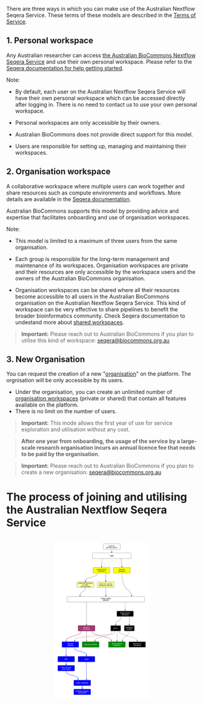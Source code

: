 

There are three ways in which you can make use of the Australian Nextflow Seqera Service. 
These terms of these models are described in the [Terms of Service](/main/nextflow-seqera/service-terms.md).


## 1. Personal workspace
Any Australian researcher can access [the Australian BioCommons Nextflow Seqera Service](http://seqera.services.biocommons.org.au/) and use their own personal workspace. Please refer to the [Seqera documentation for help getting started](https://docs.seqera.io/platform/latest/getting-started/workspace/). 

Note:

- By default, each user on the Australian Nextflow Seqera Service will have their own personal workspace which can be accessed directly after logging in. There is no need to contact us to use your own personal workspace.

- Personal workspaces are only accessible by their owners.

- Australian BioCommons does not provide direct support for this model.

- Users are responsible for setting up, managing and maintaining their workspaces. 

## 2. Organisation workspace

A collaborative workspace where multiple users can work together and share resources such as compute environments and workflows. More details are available in the [Seqera documentation](https://docs.seqera.io/platform/latest/orgs-and-teams/workspace-management/). 

Australian BioCommons supports this model by providing advice and expertise that facilitates onboarding and use of organisation workspaces. 

Note: 

- This model is limited to a maximum of three users from the same organisation. 

- Each group is responsible for the long-term management and maintenance of its workspaces.
Organisation workspaces are private and their resources are only accessible by the workspace users and the owners of the Australian BioCommons organisation.

- Organisation workspaces can be shared where all their resources become accessible to all users in the Australian BioCommons organisation on the Australian Nextflow Seqera Service. This kind of workspace can be very effective to share pipelines to benefit the broader bioinformatics community. Check Seqera documentation to undestand more about [shared workspaces](https://docs.seqera.io/platform/latest/orgs-and-teams/shared-workspaces/).

> **Important:**
> Please reach out to Australian BioCommons if you plan to utilise this kind of workspace: <seqera@biocommons.org.au>

## 3. New Organisation

You can request the creation of a new "[organisation](https://docs.seqera.io/platform/latest/orgs-and-teams/organizations)" on the platform. The orgnisation will be only accessible by its users. 

- Under the organisation, you can create an unlimited number of [organisation workspaces](https://docs.seqera.io/platform/latest/orgs-and-teams/workspace-management) (private or shared) that contain all features available on the platform.
- There is no limit on the number of users.

> **Important:**
> This mode allows the first year of use for service exploration and utilisation without any cost.

> **After one year from onboarding, the usage of the service by a large-scale research organisation incurs an annual licence fee that needs to be paid by the organisation**.

> **Important:**
> Please reach out to Australian BioCommons if you plan to create a new organisation: <seqera@biocommons.org.au>

# The process of joining and utilising the Australian Nextflow Seqera Service

<br/>
<div style="text-align:center"><img width="50%" src="../assets/doc_img/seqera-process.png"/></div>
<br/>
